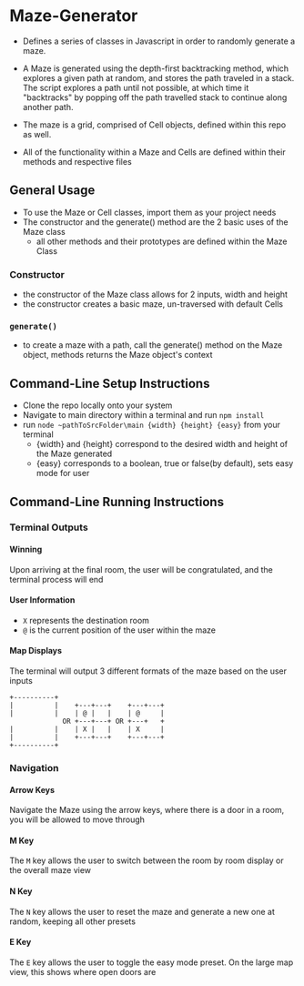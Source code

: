 # Maze-Generator

- Defines a series of classes in Javascript in order to randomly generate a maze. 

- A Maze is generated using the depth-first backtracking method, which explores a given path at random, and stores the path traveled in a stack. The script explores a path until not possible, at which time it "backtracks" by popping off the path travelled stack to continue along another path. 

- The maze is a grid, comprised of Cell objects, defined within this repo as well.

- All of the functionality within a Maze and Cells are defined within their methods and respective files 

## General Usage

- To use the Maze or Cell classes, import them as your project needs
- The constructor and the generate() method are the 2 basic uses of the Maze class
  - all other methods and their prototypes are defined within the Maze Class

### Constructor

- the constructor of the Maze class allows for 2 inputs, width and height
- the constructor creates a basic maze, un-traversed with default Cells

### `generate()`

- to create a maze with a path, call the generate() method on the Maze object, methods returns the Maze object's context

## Command-Line Setup Instructions

- Clone the repo locally onto your system
- Navigate to main directory within a terminal and run `npm install`
- run ```node ~pathToSrcFolder\main {width} {height} {easy}``` from your terminal
  - {width} and {height} correspond to the desired width and height of the Maze generated
  - {easy} corresponds to a boolean, true or false(by default), sets easy mode for user

## Command-Line Running Instructions

### Terminal Outputs

#### Winning
Upon arriving at the final room, the user will be congratulated, and the terminal process will end

#### User Information

- `X` represents the destination room
- `@` is the current position of the user within the maze

#### Map Displays
The terminal will output 3 different formats of the maze based on the user inputs 
```
+----------+ 
|          |    +---+---+    +---+---+
|          |    | @ |   |    | @     |
             OR +---+---+ OR +---+   +
|          |    | X |   |    | X     |
|          |    +---+---+    +---+---+
+----------+
```

### Navigation 

#### Arrow Keys
Navigate the Maze using the arrow keys, where there is a door in a room, you will be allowed to move through

#### M Key
The `M` key allows the user to switch between the room by room display or the overall maze view

#### N Key
The `N` key allows the user to reset the maze and generate a new one at random, keeping all other presets

#### E Key
The `E` key allows the user to toggle the easy mode preset. On the large map view, this shows where open doors are